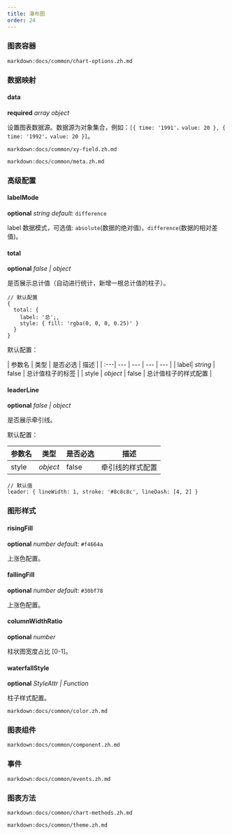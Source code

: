 ```yaml
---
title: 瀑布图
order: 24
---
```


### 图表容器

`markdown:docs/common/chart-options.zh.md`

### 数据映射

#### data

<description>**required** _array object_</description>

设置图表数据源。数据源为对象集合，例如：`[{ time: '1991'，value: 20 }, { time: '1992'，value: 20 }]`。

`markdown:docs/common/xy-field.zh.md`

`markdown:docs/common/meta.zh.md`

### 高级配置

#### labelMode

<description>**optional** _string_ _default:_ `difference`</description>

label 数据模式，可选值: `absolute`(数据的绝对值)，`difference`(数据的相对差值)。


#### total

<description>**optional** _false | object_</description>

是否展示总计值（自动进行统计，新增一根总计值的柱子）。

```sign
// 默认配置
{
  total: {
    label: '总';,
    style: { fill: 'rgba(0, 0, 0, 0.25)' }
  }
}
```

默认配置： 

| 参数名 | 类型 | 是否必选  | 描述 |
| :---| --- |  --- |  --- |  --- | 
| label| _string_ | false | 总计值柱子的标签 |
| style | _object_ | false | 总计值柱子的样式配置 |

#### leaderLine

<description>**optional** _false | object_</description>

是否展示牵引线。

默认配置： 

| 参数名 | 类型 | 是否必选 | 描述 |
| :---| --- |  --- |  --- | 
| style | _object_ | false | 牵引线的样式配置 |

```sign
// 默认值
leader: { lineWidth: 1, stroke: '#8c8c8c', lineDash: [4, 2] }
```

### 图形样式

#### risingFill

<description>**optional** _number_ _default:_ `#f4664a`</description>

上涨色配置。

#### fallingFill

<description>**optional** _number_ _default:_ `#30bf78`</description>

上涨色配置。

#### columnWidthRatio

<description>**optional** _number_</description>

柱状图宽度占比 [0-1]。

#### waterfallStyle

<description>**optional** _StyleAttr | Function_</description>

柱子样式配置。

`markdown:docs/common/color.zh.md`

### 图表组件

`markdown:docs/common/component.zh.md`

### 事件

`markdown:docs/common/events.zh.md`

### 图表方法

`markdown:docs/common/chart-methods.zh.md`



`markdown:docs/common/theme.zh.md`
